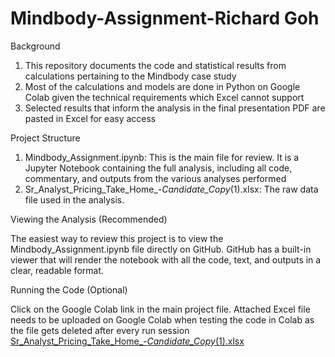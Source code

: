 # Mindbody-Assignment-Richard Goh
Background 
1. This repository documents the code and statistical results from calculations pertaining to the Mindbody case study 
2. Most of the calculations and models are done in Python on Google Colab given the technical requirements which Excel cannot support 
3. Selected results that inform the analysis in the final presentation PDF are pasted in Excel for easy access 

Project Structure
1. Mindbody_Assignment.ipynb: This is the main file for review. It is a Jupyter Notebook containing the full analysis, including all code, commentary, and outputs from the various analyses performed
2. Sr_Analyst_Pricing_Take_Home_-_Candidate_Copy_(1).xlsx: The raw data file used in the analysis.
   
Viewing the Analysis (Recommended)

The easiest way to review this project is to view the Mindbody_Assignment.ipynb file directly on GitHub. GitHub has a built-in viewer that will render the notebook with all the code, text, and outputs in a clear, readable format.

Running the Code (Optional)

Click on the Google Colab link in the main project file. Attached Excel file needs to be uploaded on Google Colab when testing the code in Colab as the file gets deleted after every run session [Sr_Analyst_Pricing_Take_Home_-_Candidate_Copy_(1).xlsx](https://github.com/user-attachments/files/21468496/Sr_Analyst_Pricing_Take_Home_-_Candidate_Copy_.1.xlsx)
